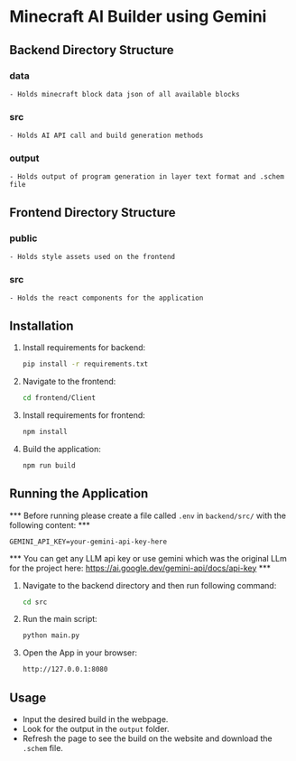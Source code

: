 # Minecraft AI Builder using Gemini

## Backend Directory Structure

### data
    - Holds minecraft block data json of all available blocks
### src
    - Holds AI API call and build generation methods
### output
    - Holds output of program generation in layer text format and .schem file

## Frontend Directory Structure
### public
    - Holds style assets used on the frontend
### src
    - Holds the react components for the application

## Installation

1. Install requirements for backend:
    ```sh
    pip install -r requirements.txt
    ```
2. Navigate to the frontend:
    ```sh
    cd frontend/Client
    ```
3. Install requirements for frontend:
    ```sh
    npm install
    ```
4. Build the application:
    ```sh
    npm run build
    ```
## Running the Application

*** Before running please create a file called `.env` in `backend/src/` with the following content: ***
```
GEMINI_API_KEY=your-gemini-api-key-here
```
*** You can get any LLM api key or use gemini which was the original LLm for the project here: https://ai.google.dev/gemini-api/docs/api-key ***

1. Navigate to the backend directory and then run following command:
    ```sh
    cd src
    ```

2. Run the main script:
    ```sh
    python main.py
    ```
3. Open the App in your browser:
    ```sh
    http://127.0.0.1:8080
    ```
## Usage

- Input the desired build in the webpage.
- Look for the output in the `output` folder.
- Refresh the page to see the build on the website and download the `.schem` file.